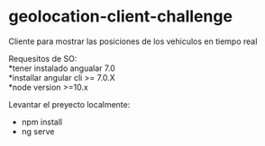 # geolocation-client-challenge

Cliente para mostrar las posiciones de los vehiculos en tiempo real

Requesitos de SO: <br>
*tener instalado angualar 7.0 <br>
*installar angular cli >= 7.0.X<br>
*node version >=10.x<br>

Levantar el preyecto localmente:<br>
* npm install <br>
* ng serve
